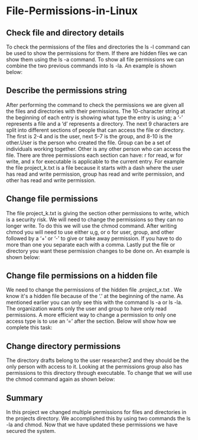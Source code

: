 # File-Permissions-in-Linux

## Check file and directory details
To check the permissions of the files and directories the ls -l command can be used to show the permissions for them. If there are hidden files we can show them using the ls -a command. To show all file permissions we can combine the two previous commands into ls -la. 
An example is shown below:

## Describe the permissions string
After performing the command to check the permissions we are given all the files and directories with their permissions. The 10-character string at the beginning of each entry is showing what type the entry is using; a ‘-’ represents a file and a ‘d’ represents a directory. The next 9 characters are split into different sections of people that can access the file or directory. The first is 2-4 and is the user, next 5-7 is the group, and 8-10 is the other.User is the person who created the file. Group can be a set of individuals working together. Other is any other person who can access the file. There are three permissions each section can have: r for read, w for write, and x for executable is applicable to the current entry.  For example the file project_k.txt is a file because it starts with a dash where the user has read and write permission, group has read and write permission, and other has read and write permission.
## Change file permissions
The file project_k.txt is giving the section other permissions to write, which is a security risk. We will need to change the permissions so they can no longer write. To do this we will use the chmod command. After writing chmod you will need to use either u,g, or o for user, group, and other followed by a ‘+’ or ‘-’ to give or take away permission. If you have to do more than one you separate each with a comma. Lastly put the file or directory you want these permission changes to be done on. 
An example is shown below:








## Change file permissions on a hidden file
We need to change the permissions of the hidden file .project_x.txt . We know it's a hidden file because of the ‘.’ at the beginning of the name. As mentioned earlier you can only see this with the command ls -a or ls -la. The organization wants only the user and group to have only read permissions. A more efficient way to change a permission to only one access type is to use an ‘=’ after the section.
 Below will show how we complete this task:

## Change directory permissions
The directory drafts belong to the user researcher2 and they should be the only person with access to it. Looking at the permissions group also has permissions to this directory through executable. To change that we will use the chmod command again as shown below:

## Summary
In this project we changed multiple permissions for files and directories in the projects directory. We accomplished this by using two commands the  ls -la  and chmod. Now that we have updated these permissions we have secured the system. 
